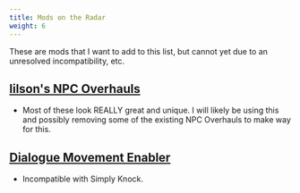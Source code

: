 ```yaml
---
title: Mods on the Radar
weight: 6
---
```

These are mods that I want to add to this list, but cannot yet due to an unresolved incompatibility, etc.

## [lilson's NPC Overhauls](https://www.nexusmods.com/skyrimspecialedition/users/133689153?tab=user+files)

- Most of these look REALLY great and unique. I will likely be using this and possibly removing some of the existing NPC Overhauls to make way for this.

## [Dialogue Movement Enabler](https://www.nexusmods.com/skyrimspecialedition/mods/43708)

- Incompatible with Simply Knock.
